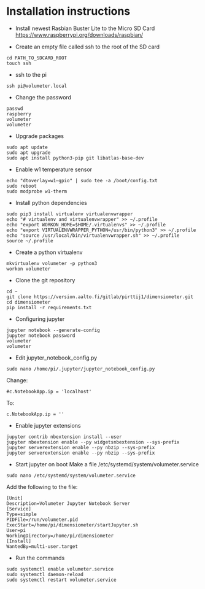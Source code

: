 # Installation instructions
- Install newest Rasbian Buster Lite  to the Micro SD Card
https://www.raspberrypi.org/downloads/raspbian/

- Create an empty file called ssh to the root of the SD card
```
cd PATH_TO_SDCARD_ROOT
touch ssh
```

- ssh to the pi
```
ssh pi@volumeter.local 
```
- Change the password
```
passwd
raspberry
volumeter
volumeter
```
- Upgrade packages
```
sudo apt update
sudo apt upgrade
sudo apt install python3-pip git libatlas-base-dev
```
- Enable w1 temperature sensor
```
echo "dtoverlay=w1–gpio" | sudo tee -a /boot/config.txt
sudo reboot
sudo modprobe w1-therm
```
- Install python dependencies
```
sudo pip3 install virtualenv virtualenvwrapper
echo "# virtualenv and virtualenvwrapper" >> ~/.profile
echo "export WORKON_HOME=$HOME/.virtualenvs" >> ~/.profile
echo "export VIRTUALENVWRAPPER_PYTHON=/usr/bin/python3" >> ~/.profile
echo "source /usr/local/bin/virtualenvwrapper.sh" >> ~/.profile
source ~/.profile
```
- Create a python virtualenv
```
mkvirtualenv volumeter -p python3
workon volumeter
```
- Clone the git repository
```
cd ~
git clone https://version.aalto.fi/gitlab/pirttij1/dimensiometer.git
cd dimensiometer
pip install -r requirements.txt
```
- Configuring jupyter
```
jupyter notebook --generate-config
jupyter notebook password
volumeter
volumeter
```
- Edit jupyter_notebook_config.py
```
sudo nano /home/pi/.jupyter/jupyter_notebook_config.py
```
Change:
```
#c.NotebookApp.ip = 'localhost'
```
To:
```
c.NotebookApp.ip = ''
```
- Enable jupyter extensions
```
jupyter contrib nbextension install --user
jupyter nbextension enable --py widgetsnbextension --sys-prefix
jupyter serverextension enable --py nbzip --sys-prefix
jupyter serverextension enable --py nbzip --sys-prefix
```
- Start jupyter on boot
Make a file /etc/systemd/system/volumeter.service
```
sudo nano /etc/systemd/system/volumeter.service
```
Add the following to the file:
```
[Unit]
Description=Volumeter Jupyter Notebook Server
[Service]
Type=simple
PIDFile=/run/volumeter.pid
ExecStart=/home/pi/dimensiometer/startJupyter.sh
User=pi
WorkingDirectory=/home/pi/dimensiometer
[Install]
WantedBy=multi-user.target
```
- Run the commands
```
sudo systemctl enable volumeter.service
sudo systemctl daemon-reload
sudo systemctl restart volumeter.service
```